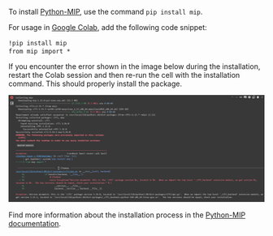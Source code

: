 To install [Python-MIP](https://www.python-mip.com/), use the command `pip install mip`. 

For usage in [Google Colab](https://colab.google/), add the following code snippet:

```
!pip install mip
from mip import *
```

If you encounter the error shown in the image below during the installation, restart the Colab session and then re-run the cell with the installation command. This should properly install the package.

<img src="./error.png">

Find more information about the installation process in the [Python-MIP documentation](https://python-mip.readthedocs.io/en/latest/install.html). 